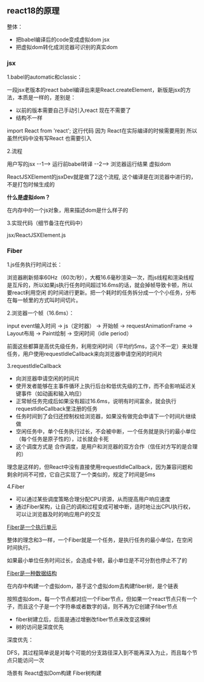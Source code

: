 ## react18的原理

整体：

- 把babel编译后的code变成虚拟dom jsx
- 把虚拟dom转化成浏览器可识别的真实dom

### jsx

1.babel的automatic和classic：

一段jsx老版本的react babel编译出来是React.createElement，新版是jsx的方法，本质是一样的，差别是：

- 以前的版本需要自己手动引入react 现在不需要了
- 结构不一样

import React from 'react'; 这行代码 因为 React在实际编译的时候需要用到 所以虽然代码中没有写React 也需要引入

2.流程

用户写的jsx --1--> 运行前babel转译 --2--> 浏览器运行结果 虚拟dom

ReactJSXElement的jsxDev就是做了2这个流程, 这个编译是在浏览器中进行的，不是打包时候生成的

<b>什么是虚拟dom？</b>

在内存中的一个js对象，用来描述dom是什么样子的

3.实现代码（细节备注在代码中）

jsx/ReactJSXElement.js

### Fiber

1.js任务执行时间过长：

浏览器刷新频率60Hz（60次/秒），大概16.6毫秒渲染一次，而js线程和渲染线程是互斥的，所以如果js执行任务时间超过16.6ms的话，就会掉帧导致卡顿，所以要react利用空闲
的时间进行更新。把一个耗时的任务拆分成一个个小任务，分布在每一帧里的方式叫时间切片。

2.浏览器一个帧（16.6ms）：

input event输入时间 -> js（定时器） -> 开始帧 -> requestAnimationFrame -> Layout布局 -> Paint绘制 -> 空闲时间（idle period）

前面这些都算是高优先级任务，利用空闲时间（平均约5ms，这个不一定）来处理任务，用户使用requestIdleCallback来向浏览器申请空闲的时间片

3.requestIdleCallback

- 向浏览器申请空闲的时间片
- 使开发者能够在主事件循环上执行后台和低优先级的工作，而不会影响延迟关键事件（如动画和输入响应）
- 正常帧任务完成后如果没有超过16.6ms，说明有时间富余，就会执行requestIdleCallback里注册的任务
- 任务时间到了会归还控制权给浏览器，如果没有做完会申请下一个时间片继续做
- 空闲任务中，单个任务执行过长，不会被中断，一个任务就是执行的最小单位（每个任务是原子性的），过长就会卡死
- 这个调度方式是 合作调度，是用户和浏览器的双方合作（信任对方写的是合理的）

理念是这样的，但React中没有直接使用requestIdleCallback，因为兼容问题和剩余时间不可控，它自己实现了一个类似的，规定了时间是5ms

4.Fiber

- 可以通过某些调度策略合理分配CPU资源，从而提高用户响应速度
- 通过Fiber架构，让自己的调和过程变成可被中断，适时地让出CPU执行权，可以让浏览器及时的响应用户的交互

<u>Fiber是一个执行单元</u>

整体的理念和3一样，一个Fiber就是一个任务，是执行任务的最小单位，在空闲时间执行。

如果最小单位任务时间过长，会造成卡顿，最小单位是不可分割也停止不了的

<u>Fiber是一种数据结构</u>

在内存中构建一个虚拟dom，基于这个虚拟dom去构建fiber树，是个链表

按照虚拟dom，每一个节点都对应一个Fiber节点，但如果一个react节点只有一个子，而且这个子是一个字符串或者数字的话，则不再为它创建子fiber节点

- fiber树建立后，后面是通过增删改fiber节点来改变这棵树
 - 树的访问是深度优先

深度优先：

DFS，其过程简单说是对每个可能的分支路径深入到不能再深入为止，而且每个节点只能访问一次

场景有 React虚拟Dom构建 Fiber树构建


